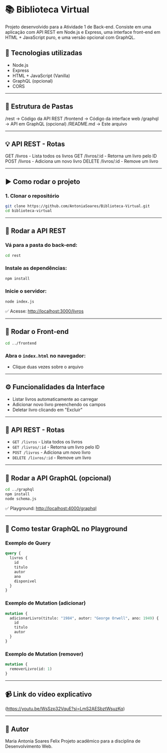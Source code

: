 # 📚 Biblioteca Virtual

Projeto desenvolvido para a Atividade 1 de Back-end. Consiste em uma aplicação com API REST em Node.js e Express, uma interface front-end em HTML + JavaScript puro, e uma versão opcional com GraphQL.

## 🔧 Tecnologias utilizadas

- Node.js
- Express
- HTML + JavaScript (Vanilla)
- GraphQL (opcional)
- CORS

---

## 📁 Estrutura de Pastas

/rest → Código da API REST
/frontend → Código da interface web
/graphql → API em GraphQL (opcional)
/README.md → Este arquivo

---

## 💡 API REST - Rotas

GET /livros - Lista todos os livros
GET /livros/:id - Retorna um livro pelo ID
POST /livros - Adiciona um novo livro
DELETE /livros/:id - Remove um livro

---

## ▶️ Como rodar o projeto

### 1. Clonar o repositório

```bash
git clone https://github.com/AntoniaSoares/Biblioteca-Virtual.git
cd biblioteca-virtual
```

---

## 🔹 Rodar a API REST

### Vá para a pasta do back-end:

```bash
cd rest
```

### Instale as dependências:

```bash
npm install
```

### Inicie o servidor:

```bash
node index.js
```

✅ Acesse: [http://localhost:3000/livros](http://localhost:3000/livros)

---

## 🔸 Rodar o Front-end

```bash
cd ../frontend
```

### Abra o `index.html` no navegador:

- Clique duas vezes sobre o arquivo  

---

## ⚙️ Funcionalidades da Interface

- Listar livros automaticamente ao carregar
- Adicionar novo livro preenchendo os campos
- Deletar livro clicando em "Excluir"

---

## 🧪 API REST - Rotas

- `GET /livros` - Lista todos os livros
- `GET /livros/:id` - Retorna um livro pelo ID
- `POST /livros` - Adiciona um novo livro
- `DELETE /livros/:id` - Remove um livro

---

## 🚀 Rodar a API GraphQL (opcional)

```bash
cd ../graphql
npm install
node schema.js
```

✅ Playground: [http://localhost:4000/graphql](http://localhost:4000/graphql)

---

## 📌 Como testar GraphQL no Playground

### Exemplo de Query

```graphql
query {
  livros {
    id
    titulo
    autor
    ano
    disponivel
  }
}
```

### Exemplo de Mutation (adicionar)

```graphql
mutation {
  adicionarLivro(titulo: "1984", autor: "George Orwell", ano: 1949) {
    id
    titulo
    autor
  }
}
```

### Exemplo de Mutation (remover)

```graphql
mutation {
  removerLivro(id: 1)
}
```

---

## 📹 Link do vídeo explicativo

(https://youtu.be/WsSzp32VquE?si=LmS2AESbztWsuzKq)

---

## 🧾 Autor

Maria Antonia Soares Felix
Projeto acadêmico para a disciplina de Desenvolvimento Web.
